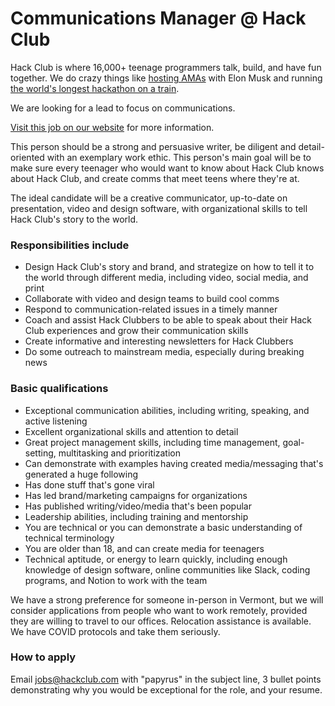 # Communications Manager @ Hack Club

Hack Club is where 16,000+ teenage programmers talk, build, and have fun together. We do crazy things like [hosting AMAs](https://hackclub.com/amas/) with Elon Musk and running [the world's longest hackathon on a train](https://www.youtube.com/watch?v=2BID8_pGuqA).

We are looking for a lead to focus on communications. 

[Visit this job on our website](https://hackclub.com/jobs/communications-manager/) for more information.

This person should be a strong and persuasive writer, be diligent and detail-oriented with an exemplary work ethic. This person's main goal will be to make sure every teenager who would want to know about Hack Club knows about Hack Club, and create comms that meet teens where they're at.

The ideal candidate will be a creative communicator, up-to-date on presentation, video and design software, with organizational skills to tell Hack Club's story to the world.

### Responsibilities include

- Design Hack Club's story and brand, and strategize on how to tell it to the world through different media, including video, social media, and print 
- Collaborate with video and design teams to build cool comms 
- Respond to communication-related issues in a timely manner
- Coach and assist Hack Clubbers to be able to speak about their Hack Club experiences and grow their communication skills
- Create informative and interesting newsletters for Hack Clubbers
- Do some outreach to mainstream media, especially during breaking news

### Basic qualifications

- Exceptional communication abilities, including writing, speaking, and active listening
- Excellent organizational skills and attention to detail
- Great project management skills, including time management, goal-setting, multitasking and prioritization
- Can demonstrate with examples having created media/messaging that's generated a huge following
- Has done stuff that's gone viral
- Has led brand/marketing campaigns for organizations
- Has published writing/video/media that's been popular 
- Leadership abilities, including training and mentorship
- You are technical or you can demonstrate a basic understanding of technical terminology
- You are older than 18, and can create media for teenagers 
- Technical aptitude, or energy to learn quickly, including enough knowledge of design software, online communities like Slack, coding programs, and Notion to work with the team

We have a strong preference for someone in-person in Vermont, but we will consider applications from people who want to work remotely, provided they are willing to travel to our offices. Relocation assistance is available. We have COVID protocols and take them seriously.

### How to apply

Email <jobs@hackclub.com> with "papyrus" in the subject line, 3 bullet points demonstrating why you would be exceptional for the role, and your resume.
